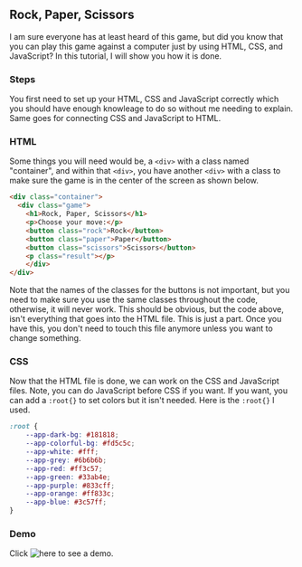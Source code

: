 ## Rock, Paper, Scissors
I am sure everyone has at least heard of this game, but did you know that you can play this game against a computer just by using HTML, CSS, and JavaScript? 
In this tutorial, I will show you how it is done.

### Steps
You first need to set up your HTML, CSS and JavaScript correctly which you should have enough knowleage to do so without me needing to explain. 
Same goes for connecting CSS and JavaScript to HTML. 

### HTML
Some things you will need would be, a ```<div>``` with a class named "container", and within that ```<div>```, you have another ```<div>``` with a class
to make sure the game is in the center of the screen as shown below.
``` HTML
<div class="container">
  <div class="game">
    <h1>Rock, Paper, Scissors</h1>
    <p>Choose your move:</p>
    <button class="rock">Rock</button>
    <button class="paper">Paper</button>
    <button class="scissors">Scissors</button>
    <p class="result"></p>
    </div>
</div>
```
Note that the names of the classes for the buttons is not important, but you need to make sure you use the same classes throughout the code, 
otherwise, it will never work. This should be obvious, but the code above, isn't everything that goes into the HTML file. This is just a part.
Once you have this, you don't need to touch this file anymore unless you want to change something.

### CSS
Now that the HTML file is done, we can work on the CSS and JavaScript files. Note, you can do JavaScript before CSS if you want. If you want,
you can add a ```:root{}``` to set colors but it isn't needed. Here is the ```:root{}``` I used.
``` CSS
:root {
    --app-dark-bg: #181818;
    --app-colorful-bg: #fd5c5c;
    --app-white: #fff;
    --app-grey: #6b6b6b;
    --app-red: #ff3c57;
    --app-green: #33ab4e;
    --app-purple: #833cff;
    --app-orange: #ff833c;
    --app-blue: #3c57ff;
}
```

### Demo
Click ![here](https://chaos1601.github.io/rock-paper-sissors/) to see a demo.
